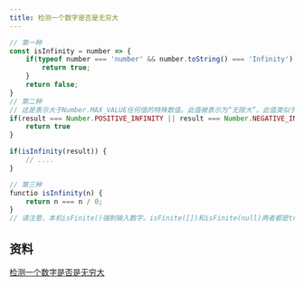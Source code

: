 ```yaml
---
title: 检测一个数字是否是无穷大
---
```


```js
// 第一种
const isInfinity = number => {
    if(typeof number === 'number' && number.toString() === 'Infinity') {
        return true;
    }
    return false;
}
// 第二种
// 这是表示大于Number.MAX_VALUE任何值的特殊数值。此值被表示为“无限大”。此值类似于在其数学的无穷大。
if(result === Number.POSITIVE_INFINITY || result === Number.NEGATIVE_INFINITY) {
    return true
}

if(isInfinity(result)) {
    // ....
}

// 第三种
functio isInfinity(n) {
    return n === n / 0;
}
// 请注意，本机isFinite()强制输入数字。isFinite([])和isFinite(null)两者都是true。
```


## 资料
[检测一个数字是否是无穷大](https://qastack.cn/programming/4724555/how-do-i-check-if-a-number-evaluates-to-infinity)